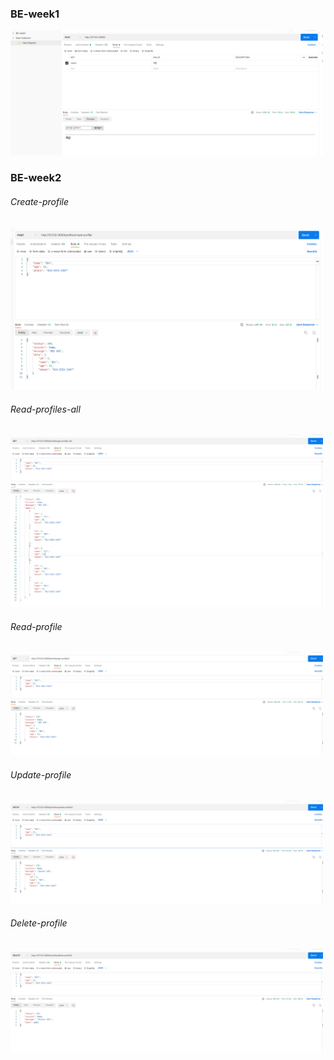 ### BE-week1

<img width="500" alt="hello-10th" src="postman_screenshot.png">

### BE-week2

###### Create-profile

<img width="500" alt="hello-10th" src="create-profile_img.png">

###### Read-profiles-all

<img width="500" alt="hello-10th" src="get-profiles-all_img.png">

###### Read-profile

<img width="500" alt="hello-10th" src="get-profile_img.png">

###### Update-profile

<img width="500" alt="hello-10th" src="update-profile_img.png">

###### Delete-profile

<img width="500" alt="hello-10th" src="delete-profile_img.png">

